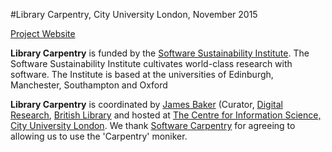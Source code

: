 #Library Carpentry, City University London, November 2015

[Project Website](http://librarycarpentry.github.io/city-november-2015/)

**Library Carpentry** is funded by the [Software Sustainability Institute](http://www.software.ac.uk/). The Software Sustainability Institute cultivates world-class research with software. The Institute is based at the universities of Edinburgh, Manchester, Southampton and Oxford

**Library Carpentry** is coordinated by [James Baker](https://github.com/drjwbaker) (Curator, [Digital Research](http://britishlibrary.typepad.co.uk/digital-scholarship/), [British Library](http://www.bl.uk/) and hosted at [The Centre for Information Science, City University London](http://www.city.ac.uk/department-library-information-science/centre-for-information-science). We thank [Software Carpentry](http://software-carpentry.org/) for agreeing to allowing us to use the 'Carpentry' moniker.
